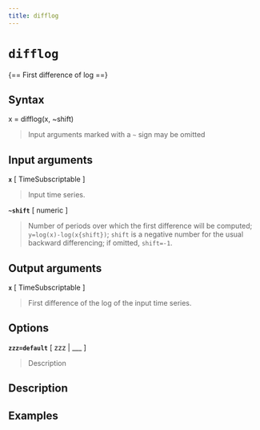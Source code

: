 ```yaml
---
title: difflog
---
```


# `difflog`

{== First difference of log ==}


## Syntax 

x = difflog(x, ~shift)
> 
> Input arguments marked with a `~` sign may be omitted
> 

## Input arguments 

__`x`__ [ TimeSubscriptable ] 
> 
> Input time series.
> 

__`~shift`__ [ numeric ] 
> 
> Number of periods over which the first difference will be computed;
> `y=log(x)-log(x{shift})`; `shift` is a negative number for the usual
> backward differencing; if omitted, `shift=-1`. 
> 


## Output arguments 

__`x`__ [ TimeSubscriptable ]
> 
> First difference of the log of the input time series.
> 

## Options 

__`zzz=default`__ [ zzz | ___ ]
> 
> Description
> 


## Description 



## Examples

```matlab
```


